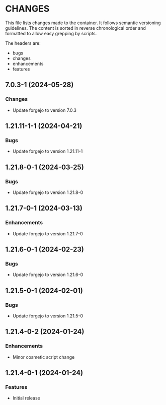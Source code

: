 # CHANGES

This file lists changes made to the container. It follows semantic versioning
guidelines. The content is sorted in reverse chronological order and formatted
to allow easy grepping by scripts.

The headers are:
- bugs
- changes
- enhancements
- features

## 7.0.3-1 (2024-05-28)

### Changes

- Update forgejo to version 7.0.3

## 1.21.11-1-1 (2024-04-21)

### Bugs

- Update forgejo to version 1.21.11-1

## 1.21.8-0-1 (2024-03-25)

### Bugs

- Update forgejo to version 1.21.8-0

## 1.21.7-0-1 (2024-03-13)

### Enhancements

- Update forgejo to version 1.21.7-0

## 1.21.6-0-1 (2024-02-23)

### Bugs

- Update forgejo to version 1.21.6-0

## 1.21.5-0-1 (2024-02-01)

### Bugs

- Update forgejo to version 1.21.5-0

## 1.21.4-0-2 (2024-01-24)

### Enhancements

- Minor cosmetic script change

## 1.21.4-0-1 (2024-01-24)

### Features

- Initial release
